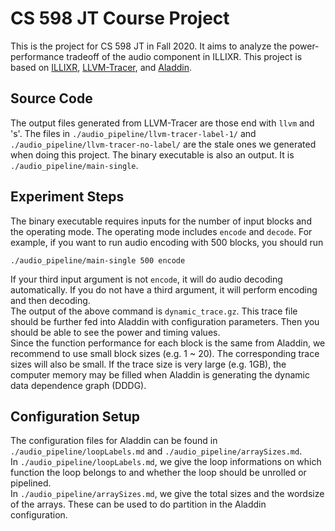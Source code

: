 # CS 598 JT Course Project
This is the project for CS 598 JT in Fall 2020. It aims to analyze the power-performance tradeoff of the audio component in ILLIXR.
This project is based on [ILLIXR](https://github.com/ILLIXR/ILLIXR), [LLVM-Tracer](https://github.com/harvard-acc/LLVM-Tracer), and [Aladdin](https://github.com/harvard-acc/ALADDIN).
## Source Code
The output files generated from LLVM-Tracer are those end with `llvm` and 's'. The files in `./audio_pipeline/llvm-tracer-label-1/` and `./audio_pipeline/llvm-tracer-no-label/` are the stale ones we generated when doing this project.
The binary executable is also an output. It is `./audio_pipeline/main-single`.
## Experiment Steps
The binary executable requires inputs for the number of input blocks and the operating mode. The operating mode includes `encode` and `decode`. For example, if you want to run audio encoding with 500 blocks, you should run
```
./audio_pipeline/main-single 500 encode
```
If your third input argument is not `encode`, it will do audio decoding automatically. If you do not have a third argument, it will perform encoding and then decoding.<br />
The output of the above command is `dynamic_trace.gz`. This trace file should be further fed into Aladdin with configuration parameters. Then you should be able to see the power and timing values.<br />
Since the function performance for each block is the same from Aladdin, we recommend to use small block sizes (e.g. 1 ~ 20). The corresponding trace sizes will also be small. If the trace size is very large (e.g. 1GB), the computer memory may be filled when Aladdin is generating the dynamic data dependence graph (DDDG).
## Configuration Setup
The configuration files for Aladdin can be found in `./audio_pipeline/loopLabels.md` and `./audio_pipeline/arraySizes.md`.<br />
In `./audio_pipeline/loopLabels.md`, we give the loop informations on which function the loop belongs to and whether the loop should be unrolled or pipelined.<br />
In `./audio_pipeline/arraySizes.md`, we give the total sizes and the wordsize of the arrays. These can be used to do partition in the Aladdin configuration.
